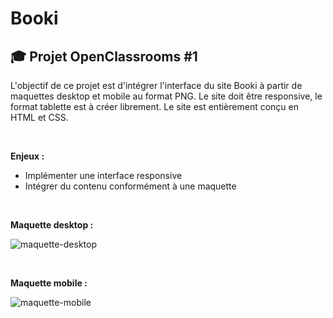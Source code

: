 # Booki

## 🎓 Projet OpenClassrooms #1

L'objectif de ce projet est d'intégrer l'interface du site Booki à partir de maquettes desktop et mobile au format PNG. Le site doit être responsive, le format tablette est à créer librement.
Le site est entièrement conçu en HTML et CSS.

<br>

**Enjeux :**
- Implémenter une interface responsive
- Intégrer du contenu conformément à une maquette
<br>

**Maquette desktop :**
<br>

![maquette-desktop](https://github.com/FaustineBrachotte/Booki/assets/105442482/41a16961-49e5-4eef-baff-b8978651782d)

<br>

**Maquette mobile :**
<br>

![maquette-mobile](https://github.com/FaustineBrachotte/Booki/assets/105442482/e3a0b9b7-40bf-41c8-bc58-4e8423cee284)

